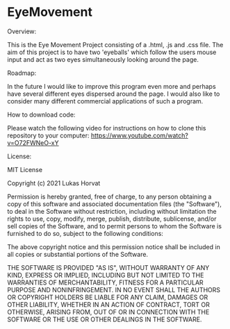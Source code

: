 # EyeMovement

Overview:

This is the Eye Movement Project consisting of a .html, .js and .css file. The aim of this project is to have two 'eyeballs' which follow the users mouse input and act as two eyes simultaneously looking around the page. 

Roadmap: 

In the future I would like to improve this program even more and perhaps have several different eyes dispersed around the page. I would also like to consider many different commercial applications of such a program.

How to download code:  

Please watch the following video for instructions on how to clone this repository to your computer:  https://www.youtube.com/watch?v=O72FWNeO-xY

License: 

MIT License

Copyright (c) 2021 Lukas Horvat

Permission is hereby granted, free of charge, to any person obtaining a copy
of this software and associated documentation files (the "Software"), to deal
in the Software without restriction, including without limitation the rights
to use, copy, modify, merge, publish, distribute, sublicense, and/or sell
copies of the Software, and to permit persons to whom the Software is
furnished to do so, subject to the following conditions:

The above copyright notice and this permission notice shall be included in all
copies or substantial portions of the Software.

THE SOFTWARE IS PROVIDED "AS IS", WITHOUT WARRANTY OF ANY KIND, EXPRESS OR
IMPLIED, INCLUDING BUT NOT LIMITED TO THE WARRANTIES OF MERCHANTABILITY,
FITNESS FOR A PARTICULAR PURPOSE AND NONINFRINGEMENT. IN NO EVENT SHALL THE
AUTHORS OR COPYRIGHT HOLDERS BE LIABLE FOR ANY CLAIM, DAMAGES OR OTHER
LIABILITY, WHETHER IN AN ACTION OF CONTRACT, TORT OR OTHERWISE, ARISING FROM,
OUT OF OR IN CONNECTION WITH THE SOFTWARE OR THE USE OR OTHER DEALINGS IN THE
SOFTWARE.
